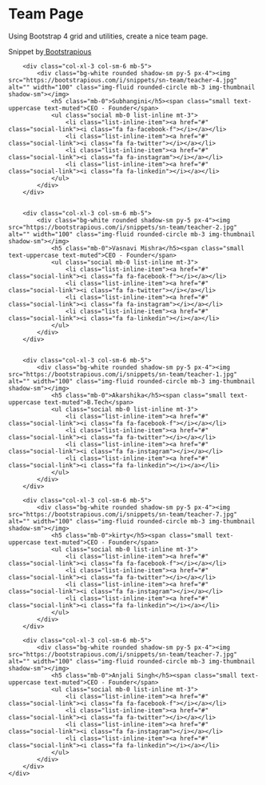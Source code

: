 <div class="container py-5">
    <div class="row text-center text-white">
        <div class="col-lg-8 mx-auto">
            <h1 class="display-4">Team Page</h1>
            <p class="lead mb-0">Using Bootstrap 4 grid and utilities, create a nice team page.</p>
            <p class="lead">Snippet by<a href="https://bootstrapious.com/snippets" class="text-white">
                <u>Bootstrapious</u></a>
            </p>
        </div>
    </div>
</div>


<div class="container">
    <div class="row text-center">

        
        <div class="col-xl-3 col-sm-6 mb-5">
            <div class="bg-white rounded shadow-sm py-5 px-4"><img src="https://bootstrapious.com/i/snippets/sn-team/teacher-4.jpg" alt="" width="100" class="img-fluid rounded-circle mb-3 img-thumbnail shadow-sm"></img>
                <h5 class="mb-0">Subhangini</h5><span class="small text-uppercase text-muted">CEO - Founder</span>
                <ul class="social mb-0 list-inline mt-3">
                    <li class="list-inline-item"><a href="#" class="social-link"><i class="fa fa-facebook-f"></i></a></li>
                    <li class="list-inline-item"><a href="#" class="social-link"><i class="fa fa-twitter"></i></a></li>
                    <li class="list-inline-item"><a href="#" class="social-link"><i class="fa fa-instagram"></i></a></li>
                    <li class="list-inline-item"><a href="#" class="social-link"><i class="fa fa-linkedin"></i></a></li>
                </ul>
            </div>
        </div>

        
        <div class="col-xl-3 col-sm-6 mb-5">
            <div class="bg-white rounded shadow-sm py-5 px-4"><img src="https://bootstrapious.com/i/snippets/sn-team/teacher-2.jpg" alt="" width="100" class="img-fluid rounded-circle mb-3 img-thumbnail shadow-sm"></img>
                <h5 class="mb-0">Vasnavi Mishra</h5><span class="small text-uppercase text-muted">CEO - Founder</span>
                <ul class="social mb-0 list-inline mt-3">
                    <li class="list-inline-item"><a href="#" class="social-link"><i class="fa fa-facebook-f"></i></a></li>
                    <li class="list-inline-item"><a href="#" class="social-link"><i class="fa fa-twitter"></i></a></li>
                    <li class="list-inline-item"><a href="#" class="social-link"><i class="fa fa-instagram"></i></a></li>
                    <li class="list-inline-item"><a href="#" class="social-link"><i class="fa fa-linkedin"></i></a></li>
                </ul>
            </div>
        </div>

        
        <div class="col-xl-3 col-sm-6 mb-5">
            <div class="bg-white rounded shadow-sm py-5 px-4"><img src="https://bootstrapious.com/i/snippets/sn-team/teacher-1.jpg" alt="" width="100" class="img-fluid rounded-circle mb-3 img-thumbnail shadow-sm"></img>
                <h5 class="mb-0">Akarshika</h5><span class="small text-uppercase text-muted">B.Tech</span>
                <ul class="social mb-0 list-inline mt-3">
                    <li class="list-inline-item"><a href="#" class="social-link"><i class="fa fa-facebook-f"></i></a></li>
                    <li class="list-inline-item"><a href="#" class="social-link"><i class="fa fa-twitter"></i></a></li>
                    <li class="list-inline-item"><a href="#" class="social-link"><i class="fa fa-instagram"></i></a></li>
                    <li class="list-inline-item"><a href="#" class="social-link"><i class="fa fa-linkedin"></i></a></li>
                </ul>
            </div>
        </div>

        <div class="col-xl-3 col-sm-6 mb-5">
            <div class="bg-white rounded shadow-sm py-5 px-4"><img src="https://bootstrapious.com/i/snippets/sn-team/teacher-7.jpg" alt="" width="100" class="img-fluid rounded-circle mb-3 img-thumbnail shadow-sm"></img>
                <h5 class="mb-0">kirty</h5><span class="small text-uppercase text-muted">CEO - Founder</span>
                <ul class="social mb-0 list-inline mt-3">
                    <li class="list-inline-item"><a href="#" class="social-link"><i class="fa fa-facebook-f"></i></a></li>
                    <li class="list-inline-item"><a href="#" class="social-link"><i class="fa fa-twitter"></i></a></li>
                    <li class="list-inline-item"><a href="#" class="social-link"><i class="fa fa-instagram"></i></a></li>
                    <li class="list-inline-item"><a href="#" class="social-link"><i class="fa fa-linkedin"></i></a></li>
                </ul>
            </div>
        </div>
      
        <div class="col-xl-3 col-sm-6 mb-5">
            <div class="bg-white rounded shadow-sm py-5 px-4"><img src="https://bootstrapious.com/i/snippets/sn-team/teacher-7.jpg" alt="" width="100" class="img-fluid rounded-circle mb-3 img-thumbnail shadow-sm"></img>
                <h5 class="mb-0">Anjali Singh</h5><span class="small text-uppercase text-muted">CEO - Founder</span>
                <ul class="social mb-0 list-inline mt-3">
                    <li class="list-inline-item"><a href="#" class="social-link"><i class="fa fa-facebook-f"></i></a></li>
                    <li class="list-inline-item"><a href="#" class="social-link"><i class="fa fa-twitter"></i></a></li>
                    <li class="list-inline-item"><a href="#" class="social-link"><i class="fa fa-instagram"></i></a></li>
                    <li class="list-inline-item"><a href="#" class="social-link"><i class="fa fa-linkedin"></i></a></li>
                </ul>
            </div>
        </div>
    </div>
</div>

